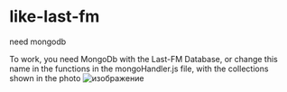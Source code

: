 # like-last-fm
need mongodb

To work, you need MongoDb with the Last-FM Database, or change this name in the functions in the mongoHandler.js file, with the collections shown in the photo
![изображение](https://user-images.githubusercontent.com/47490401/204860914-1a78381c-fa7f-4046-96d1-2e3f8bc6c950.png)

